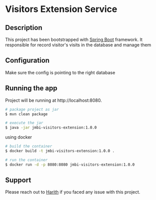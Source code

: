 # Visitors Extension Service

## Description

This project has been bootstrapped with [Spring Boot](https://github.com/spring-projects/spring-boot) framework. It responsible for record visitor's visits in the database and manage them  

## Configuration

Make sure the config is pointing to the right database

## Running the app

Project will be running at http://localhost:8080.

```bash
# package project as jar
$ mvn clean package

# execute the jar
$ java -jar jmbi-visitors-extension:1.0.0
```

using docker

```bash
# build the container
$ docker build -t jmbi-visitors-extension:1.0.0 .

# run the container
$ docker run -d -p 8080:8080 jmbi-visitors-extension:1.0.0
```

## Support

Please reach out to [Harith](https://github.com/harixth) if you faced any issue with this project.
